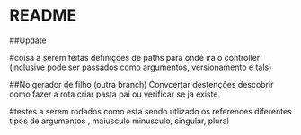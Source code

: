 # README
##Update



#coisa a serem feitas
definiçoes de paths para onde ira o controller (inclusive pode ser passados como argumentos, versionamento e tals)

##No gerador de filho (outra branch)
Convcertar destenções
descobrir como fazer a rota
criar pasta pai ou verificar se ja existe



#testes a serem rodados
como esta sendo utlizado os references
diferentes tipos de argumentos , maiusculo minusculo, singular, plural

